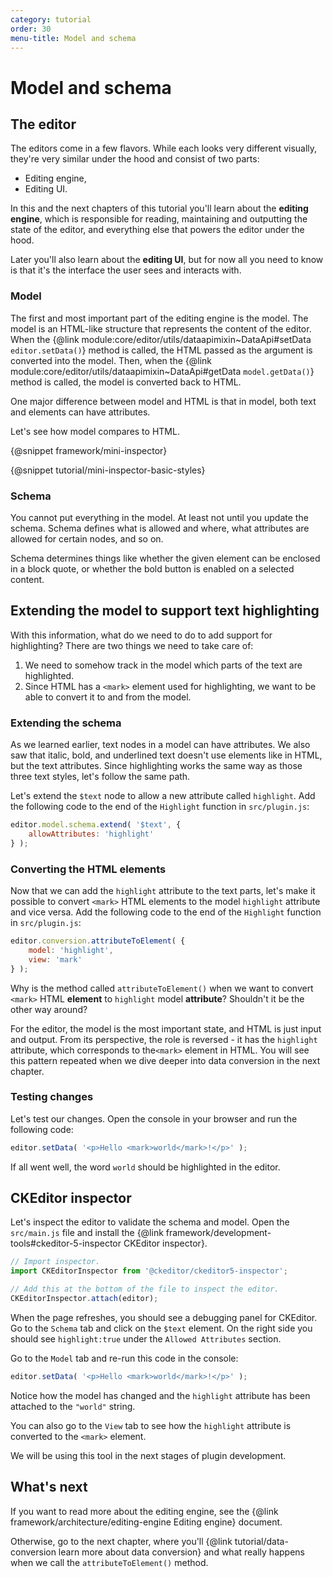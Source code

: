 ```yaml
---
category: tutorial
order: 30
menu-title: Model and schema
---
```


# Model and schema

## The editor

The editors come in a few flavors. While each looks very different visually, they're very similar under the hood and consist of two parts:

* Editing engine,
* Editing UI.

In this and the next chapters of this tutorial you'll learn about the **editing engine**, which is responsible for reading, maintaining and outputting the state of the editor, and everything else that powers the editor under the hood.

Later you'll also learn about the **editing UI**, but for now all you need to know is that it's the interface the user sees and interacts with.

### Model

The first and most important part of the editing engine is the model. The model is an HTML-like structure that represents the content of the editor. When the {@link module:core/editor/utils/dataapimixin~DataApi#setData `editor.setData()`} method is called, the HTML passed as the argument is converted into the model. Then, when the {@link module:core/editor/utils/dataapimixin~DataApi#getData `model.getData()`} method is called, the model is converted back to HTML.

One major difference between model and HTML is that in model, both text and elements can have attributes.

Let's see how model compares to HTML.

{@snippet framework/mini-inspector}

{@snippet tutorial/mini-inspector-basic-styles}

### Schema

You cannot put everything in the model. At least not until you update the schema. Schema defines what is allowed and where, what attributes are allowed for certain nodes, and so on.

Schema determines things like whether the given element can be enclosed in a block quote, or whether the bold button is enabled on a selected content.

## Extending the model to support text highlighting

With this information, what do we need to do to add support for highlighting? There are two things we need to take care of:

1. We need to somehow track in the model which parts of the text are highlighted.
2. Since HTML has a `<mark>` element used for highlighting, we want to be able to convert it to and from the model.

### Extending the schema

As we learned earlier, text nodes in a model can have attributes. We also saw that italic, bold, and underlined text doesn't use elements like in HTML, but the text attributes. Since highlighting works the same way as those three text styles, let's follow the same path.

Let's extend the `$text` node to allow a new attribute called `highlight`. Add the following code to the end of the `Highlight` function in `src/plugin.js`:

```js
editor.model.schema.extend( '$text', {
	allowAttributes: 'highlight'
} );
```

### Converting the HTML elements

Now that we can add the `highlight` attribute to the text parts, let's make it possible to convert `<mark>` HTML elements to the model `highlight` attribute and vice versa. Add the following code to the end of the `Highlight` function in `src/plugin.js`:

```js
editor.conversion.attributeToElement( {
	model: 'highlight',
	view: 'mark'
} );
```

Why is the method called `attributeToElement()` when we want to convert `<mark>` HTML **element** to `highlight` model **attribute**? Shouldn't it be the other way around?

For the editor, the model is the most important state, and HTML is just input and output. From its perspective, the role is reversed - it has the `highlight` attribute, which corresponds to the`<mark>` element in HTML. You will see this pattern repeated when we dive deeper into data conversion in the next chapter.

### Testing changes

Let's test our changes. Open the console in your browser and run the following code:

```js
editor.setData( '<p>Hello <mark>world</mark>!</p>' );
```

If all went well, the word `world` should be highlighted in the editor.

## CKEditor inspector

Let's inspect the editor to validate the schema and model. Open the `src/main.js` file and install the {@link framework/development-tools#ckeditor-5-inspector CKEditor inspector}.

```js
// Import inspector.
import CKEditorInspector from '@ckeditor/ckeditor5-inspector';

// Add this at the bottom of the file to inspect the editor.
CKEditorInspector.attach(editor);
```

When the page refreshes, you should see a debugging panel for CKEditor. Go to the `Schema` tab and click on the `$text` element. On the right side you should see `highlight:true` under the `Allowed Attributes` section.

Go to the `Model` tab and re-run this code in the console:

```js
editor.setData( '<p>Hello <mark>world</mark>!</p>' );
```

Notice how the model has changed and the `highlight` attribute has been attached to the `"world"` string.

You can also go to the `View` tab to see how the `highlight` attribute is converted to the `<mark>` element.

We will be using this tool in the next stages of plugin development.

## What's next

If you want to read more about the editing engine, see the {@link framework/architecture/editing-engine Editing engine} document.

Otherwise, go to the next chapter, where you'll {@link tutorial/data-conversion learn more about data conversion} and what really happens when we call the `attributeToElement()` method.

